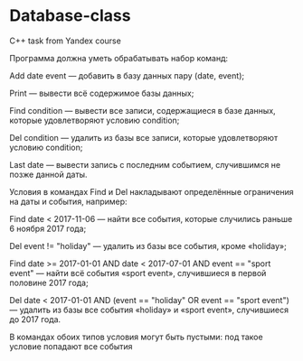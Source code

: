 # Database-class
C++ task from Yandex course

Программа должна уметь обрабатывать набор команд:

Add date event — добавить в базу данных пару (date, event);

Print — вывести всё содержимое базы данных;

Find condition — вывести все записи, содержащиеся в базе данных, которые удовлетворяют условию condition;

Del condition — удалить из базы все записи, которые удовлетворяют условию condition;

Last date — вывести запись с последним событием, случившимся не позже данной даты.

Условия в командах Find и Del накладывают определённые ограничения на даты и события, например:

Find date < 2017-11-06 — найти все события, которые случились раньше 6 ноября 2017 года;

Del event != "holiday" — удалить из базы все события, кроме «holiday»;

Find date >= 2017-01-01 AND date < 2017-07-01 AND event == "sport event" — найти всё события «sport event», случившиеся в первой половине 2017 года;

Del date < 2017-01-01 AND (event == "holiday" OR event == "sport event") — удалить из базы все события «holiday» и «sport event», случившиеся до 2017 года.

В командах обоих типов условия могут быть пустыми: под такое условие попадают все события
